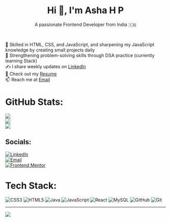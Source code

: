 <h1 align="center"><b>Hi 👋, I'm Asha H P</b></h1>

<p align="center">A passionate Frontend Developer from India 🇮🇳</p><br>

🚀 Skilled in HTML, CSS, and JavaScript, and sharpening my JavaScript knowledge by creating small projects daily<br>
📘 Strengthening problem-solving skills through DSA practice (currently learning Stack)<br>
✍️ I share weekly updates on [LinkedIn](https://www.linkedin.com/in/ashahp16/)  <br>
📑 Check out my [Resume](https://drive.google.com/file/d/1KcxCLtUJE382peQsErSdV_oUHP4kEwXB/view?usp=sharing)  <br>
📫 Reach me at [Email](mailto:ashahp.work@gmail.com)


# GitHub Stats:
![](https://github-readme-stats.vercel.app/api?username=asha-16&theme=default&hide_border=false&include_all_commits=true&count_private=true)<br/>
![](https://nirzak-streak-stats.vercel.app/?user=asha-16&theme=default&hide_border=false)<br/>
![](https://github-readme-stats.vercel.app/api/top-langs/?username=asha-16&theme=default&hide_border=false&include_all_commits=true&count_private=true&layout=compact)


## Socials:
[![LinkedIn](https://img.shields.io/badge/LinkedIn-%230077B5.svg?logo=linkedin&logoColor=white)](https://www.linkedin.com/in/ashahp16/)  
[![Email](https://img.shields.io/badge/Email-D14836?logo=gmail&logoColor=white)](mailto:ashahp2003@gmail.com)  
[![Frontend Mentor](https://img.shields.io/badge/Frontend%20Mentor-0CF?logo=frontendmentor&logoColor=white)](https://www.frontendmentor.io/profile/asha-16)


# Tech Stack:
![CSS3](https://img.shields.io/badge/css3-%231572B6.svg?style=flat&logo=css3&logoColor=white) ![HTML5](https://img.shields.io/badge/html5-%23E34F26.svg?style=flat&logo=html5&logoColor=white) ![Java](https://img.shields.io/badge/java-%23ED8B00.svg?style=flat&logo=openjdk&logoColor=white) ![JavaScript](https://img.shields.io/badge/javascript-%23323330.svg?style=flat&logo=javascript&logoColor=%23F7DF1E) ![React](https://img.shields.io/badge/react-%2320232a.svg?style=flat&logo=react&logoColor=%2361DAFB) ![MySQL](https://img.shields.io/badge/mysql-4479A1.svg?style=flat&logo=mysql&logoColor=white) ![GitHub](https://img.shields.io/badge/github-%23121011.svg?style=flat&logo=github&logoColor=white) ![Git](https://img.shields.io/badge/git-%23F05033.svg?style=flat&logo=git&logoColor=white)


---
[![](https://visitcount.itsvg.in/api?id=asha-16&icon=0&color=0)](https://visitcount.itsvg.in)

<!-- Proudly created with GPRM ( https://gprm.itsvg.in ) -->
